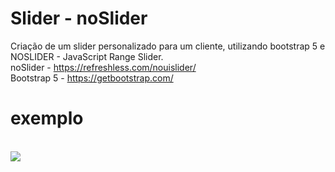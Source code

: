 # Slider - noSlider

Criação de um slider personalizado para um cliente, utilizando bootstrap 5 e NOSLIDER - JavaScript Range Slider.
<br>
noSlider - https://refreshless.com/nouislider/ <br>
Bootstrap 5 - https://getbootstrap.com/

# exemplo 
<br>
<img src="http://g.recordit.co/8E4V4G61fM.gif" />
